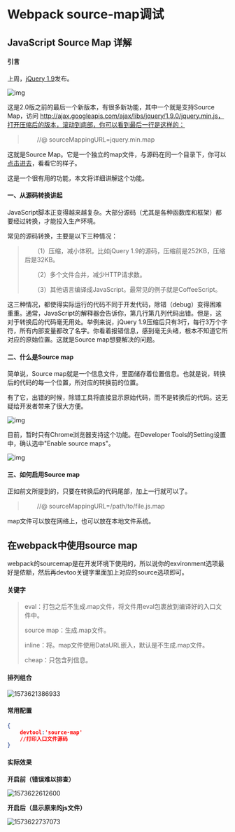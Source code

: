 # Webpack source-map调试

## JavaScript Source Map 详解

#### 引言

上周，[jQuery 1.9](http://blog.jquery.com/2013/01/15/jquery-1-9-final-jquery-2-0-beta-migrate-final-released/)发布。

![img](https://www.ruanyifeng.com/blogimg/asset/201301/bg2013012203.png)

这是2.0版之前的最后一个新版本，有很多新功能，其中一个就是支持Source Map，访问 http://ajax.googleapis.com/ajax/libs/jquery/1.9.0/jquery.min.js，打开压缩后的版本，滚动到底部，你可以看到最后一行是这样的：

> 　　//@ sourceMappingURL=jquery.min.map

这就是Source Map。它是一个独立的map文件，与源码在同一个目录下，你可以[点击进去](http://ajax.googleapis.com/ajax/libs/jquery/1.9.0/jquery.min.map)，看看它的样子。

这是一个很有用的功能，本文将详细讲解这个功能。

#### **一、从源码转换讲起**

JavaScript脚本正变得越来越复杂。大部分源码（尤其是各种函数库和框架）都要经过转换，才能投入生产环境。

常见的源码转换，主要是以下三种情况：

> 　　（1）压缩，减小体积。比如jQuery 1.9的源码，压缩前是252KB，压缩后是32KB。
>
> 　　（2）多个文件合并，减少HTTP请求数。
>
> 　　（3）其他语言编译成JavaScript。最常见的例子就是CoffeeScript。

这三种情况，都使得实际运行的代码不同于开发代码，除错（debug）变得困难重重。通常，JavaScript的解释器会告诉你，第几行第几列代码出错。但是，这对于转换后的代码毫无用处。举例来说，jQuery 1.9压缩后只有3行，每行3万个字符，所有内部变量都改了名字。你看着报错信息，感到毫无头绪，根本不知道它所对应的原始位置。这就是Source map想要解决的问题。

#### 二、什么是Source map

简单说，Source map就是一个信息文件，里面储存着位置信息。也就是说，转换后的代码的每一个位置，所对应的转换前的位置。

有了它，出错的时候，除错工具将直接显示原始代码，而不是转换后的代码。这无疑给开发者带来了很大方便。

![img](https://www.ruanyifeng.com/blogimg/asset/201301/bg2013012204.png)

目前，暂时只有Chrome浏览器支持这个功能。在Developer Tools的Setting设置中，确认选中"Enable source maps"。

![img](https://www.ruanyifeng.com/blogimg/asset/201301/bg2013012201.png)

#### 三、如何启用Source map

正如前文所提到的，只要在转换后的代码尾部，加上一行就可以了。

> 　　//@ sourceMappingURL=/path/to/file.js.map

map文件可以放在网络上，也可以放在本地文件系统。

## 在webpack中使用source map

webpack的sourcemap是在开发环境下使用的，所以说你的exvironment选项最好是侬额，然后再devtoo关键字里面加上对应的source选项即可。

#### 关键字

> eval：打包之后不生成.map文件，将文件用eval包裹放到编译好的入口文件中。
>
> source map：生成.map文件。
>
> inline：将。map文件使用DataURL嵌入，默认是不生成.map文件。
>
> cheap：只包含列信息。

#### 排列组合

![1573621386933](C:\Users\Administrator\AppData\Roaming\Typora\typora-user-images\1573621386933.png)

#### 常用配置

```json
{
	devtool:'source-map'
    //打印入口文件源码
}
```

#### 实际效果

**开启前（错误难以排查）**

![1573622612600](F:\我的笔记\image\1573622612600.png)

**开启后（显示原来的js文件）**

![1573622737073](C:\Users\Administrator\AppData\Roaming\Typora\typora-user-images\1573622737073.png)